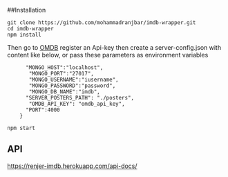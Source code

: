 ##Installation

```$shell
git clone https://github.com/mohammadranjbar/imdb-wrapper.git
cd imdb-wrapper
npm install
```

Then go to [OMDB](http://www.omdbapi.com/) register an Api-key
then create a server-config.json with content like below, or pass
these parameters as environment variables

``` {
      "MONGO_HOST":"localhost",
       "MONGO_PORT":"27017",
       "MONGO_USERNAME":"iusername",
       "MONGO_PASSWORD":"password",
       "MONGO_DB_NAME":"imdb",
      "SERVER_POSTERS_PATH": "./posters",
       "OMDB_API_KEY": "omdb_api_key",
      "PORT":4000
    }
```

```$shell
npm start
```

## API

https://renjer-imdb.herokuapp.com/api-docs/
